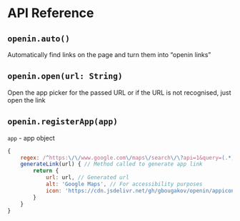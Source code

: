 # API Reference

## `openin.auto()`
Automatically find links on the page and turn them into “openin links”

## `openin.open(url: String)`
Open the app picker for the passed URL or if the URL is not recognised, just open the link

## `openin.registerApp(app)`
`app` - app object
```js
{
	regex: /^https:\/\/www.google.com\/maps\/search\/\?api=1&query=(.*)/g, // Regex of the URL that app can open
	generateLink(url) { // Method called to generate app link
		return {
			url: url, // Generated url
			alt: 'Google Maps', // For accessibility purposes
			icon: 'https://cdn.jsdelivr.net/gh/gbougakov/openin/appicons/GoogleMaps.png' // Icon URL
		}
	}
}
```

